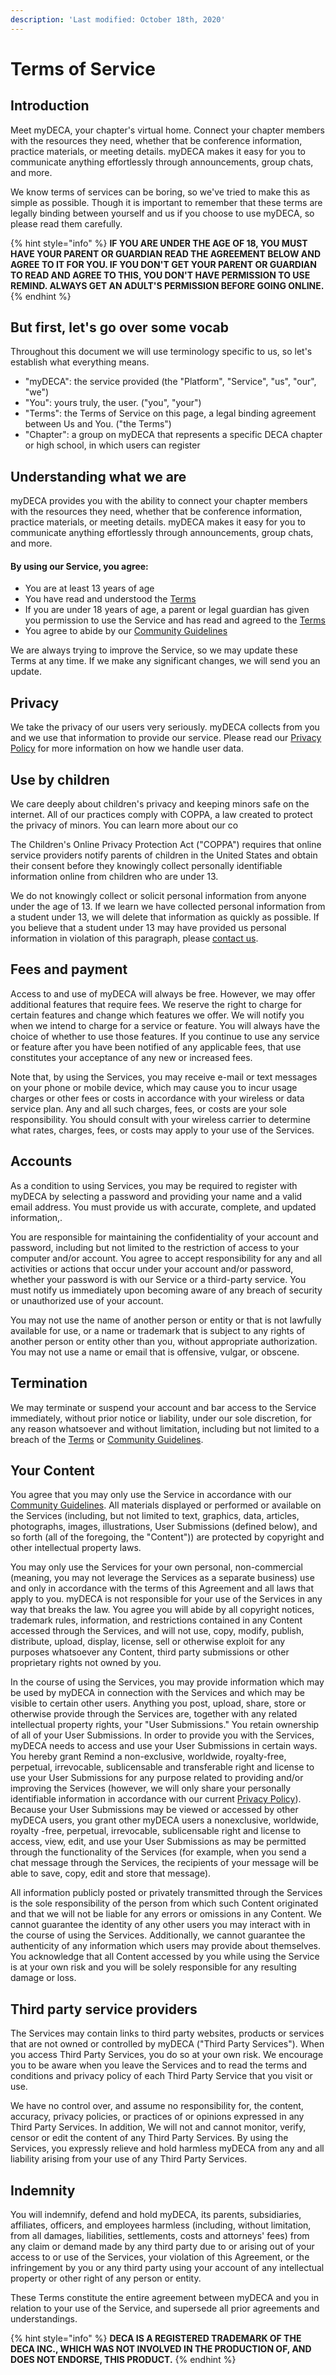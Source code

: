 ```yaml
---
description: 'Last modified: October 18th, 2020'
---
```


# Terms of Service

## Introduction

Meet myDECA, your chapter's virtual home. Connect your chapter members with the resources they need, whether that be conference information, practice materials, or meeting details. myDECA makes it easy for you to communicate anything effortlessly through announcements, group chats, and more.

We know terms of services can be boring, so we've tried to make this as simple as possible. Though it is important to remember that these terms are legally binding between yourself and us if you choose to use myDECA, so please read them carefully.

{% hint style="info" %}
**IF YOU ARE UNDER THE AGE OF 18, YOU MUST HAVE YOUR PARENT OR GUARDIAN READ THE AGREEMENT BELOW AND AGREE TO IT FOR YOU. IF YOU DON'T GET YOUR PARENT OR GUARDIAN TO READ AND AGREE TO THIS, YOU DON'T HAVE PERMISSION TO USE REMIND. ALWAYS GET AN ADULT'S PERMISSION BEFORE GOING ONLINE.**
{% endhint %}

## But first, let's go over some vocab

Throughout this document we will use terminology specific to us, so let's establish what everything means.

* "myDECA": the service provided \(the "Platform", "Service", "us", "our", "we"\)
* "You": yours truly, the user. \("you", "your"\) 
* "Terms": the Terms of Service on this page, a legal binding agreement between Us and You. \("the Terms"\)
* "Chapter": a group on myDECA that represents a specific DECA chapter or high school, in which users can register

## Understanding what we are

myDECA provides you with the ability to connect your chapter members with the resources they need, whether that be conference information, practice materials, or meeting details. myDECA makes it easy for you to communicate anything effortlessly through announcements, group chats, and more.

#### By using our Service, you agree:

* You are at least 13 years of age
* You have read and understood the [Terms](tos.md)
* If you are under 18 years of age, a parent or legal guardian has given you permission to use the Service and has read and agreed to the [Terms](tos.md)
* You agree to abide by our [Community Guidelines](community-guidelines.md)

We are always trying to improve the Service, so we may update these Terms at any time. If we make any significant changes, we will send you an update.   

## Privacy

We take the privacy of our users very seriously. myDECA collects from you and we use that information to provide our service. Please read our [Privacy Policy](privacy.md) for more information on how we handle user data.

## Use by children

We care deeply about children's privacy and keeping minors safe on the internet. All of our practices comply with COPPA, a law created to protect the privacy of minors. You can learn more about our co 

The Children's Online Privacy Protection Act \("COPPA"\) requires that online service providers notify parents of children in the United States and obtain their consent before they knowingly collect personally identifiable information online from children who are under 13.

We do not knowingly collect or solicit personal information from anyone under the age of 13. If we learn we have collected personal information from a student under 13, we will delete that information as quickly as possible. If you believe that a student under 13 may have provided us personal information in violation of this paragraph, please [contact us](mailto:mydeca.app@gmail.com).

## Fees and payment

Access to and use of myDECA will always be free. However, we may offer additional features that require fees. We reserve the right to charge for certain features and change which features we offer. We will notify you when we intend to charge for a service or feature. You will always have the choice of whether to use those features. If you continue to use any service or feature after you have been notified of any applicable fees, that use constitutes your acceptance of any new or increased fees.

Note that, by using the Services, you may receive e-mail or text messages on your phone or mobile device, which may cause you to incur usage charges or other fees or costs in accordance with your wireless or data service plan. Any and all such charges, fees, or costs are your sole responsibility. You should consult with your wireless carrier to determine what rates, charges, fees, or costs may apply to your use of the Services. 

## Accounts

As a condition to using Services, you may be required to register with myDECA by selecting a password and providing your name and a valid email address. You must provide us with accurate, complete, and updated information,.

You are responsible for maintaining the confidentiality of your account and password, including but not limited to the restriction of access to your computer and/or account. You agree to accept responsibility for any and all activities or actions that occur under your account and/or password, whether your password is with our Service or a third-party service. You must notify us immediately upon becoming aware of any breach of security or unauthorized use of your account.

You may not use the name of another person or entity or that is not lawfully available for use, or a name or trademark that is subject to any rights of another person or entity other than you, without appropriate authorization. You may not use a name or email that is offensive, vulgar, or obscene.

## Termination

We may terminate or suspend your account and bar access to the Service immediately, without prior notice or liability, under our sole discretion, for any reason whatsoever and without limitation, including but not limited to a breach of the [Terms](tos.md) or [Community Guidelines](community-guidelines.md).

## Your Content

You agree that you may only use the Service in accordance with our [Community Guidelines](community-guidelines.md). All materials displayed or performed or available on the Services \(including, but not limited to text, graphics, data, articles, photographs, images, illustrations, User Submissions \(defined below\), and so forth \(all of the foregoing, the "Content"\)\) are protected by copyright and other intellectual property laws.

You may only use the Services for your own personal, non-commercial \(meaning, you may not leverage the Services as a separate business\) use and only in accordance with the terms of this Agreement and all laws that apply to you. myDECA is not responsible for your use of the Services in any way that breaks the law. You agree you will abide by all copyright notices, trademark rules, information, and restrictions contained in any Content accessed through the Services, and will not use, copy, modify, publish, distribute, upload, display, license, sell or otherwise exploit for any purposes whatsoever any Content, third party submissions or other proprietary rights not owned by you.

In the course of using the Services, you may provide information which may be used by myDECA in connection with the Services and which may be visible to certain other users. Anything you post, upload, share, store or otherwise provide through the Services are, together with any related intellectual property rights, your "User Submissions." You retain ownership of all of your User Submissions. In order to provide you with the Services, myDECA needs to access and use your User Submissions in certain ways. You hereby grant Remind a non-exclusive, worldwide, royalty-free, perpetual, irrevocable, sublicensable and transferable right and license to use your User Submissions for any purpose related to providing and/or improving the Services \(however, we will only share your personally identifiable information in accordance with our current [Privacy Policy](privacy.md)\). Because your User Submissions may be viewed or accessed by other myDECA users, you grant other myDECA users a nonexclusive, worldwide, royalty -free, perpetual, irrevocable, sublicensable right and license to access, view, edit, and use your User Submissions as may be permitted through the functionality of the Services \(for example, when you send a chat message through the Services, the recipients of your message will be able to save, copy, edit and store that message\).

All information publicly posted or privately transmitted through the Services is the sole responsibility of the person from which such Content originated and that we will not be liable for any errors or omissions in any Content. We cannot guarantee the identity of any other users you may interact with in the course of using the Services. Additionally, we cannot guarantee the authenticity of any information which users may provide about themselves. You acknowledge that all Content accessed by you while using the Service is at your own risk and you will be solely responsible for any resulting damage or loss.

## Third party service providers

The Services may contain links to third party websites, products or services that are not owned or controlled by myDECA \("Third Party Services"\). When you access Third Party Services, you do so at your own risk. We encourage you to be aware when you leave the Services and to read the terms and conditions and privacy policy of each Third Party Service that you visit or use.

We have no control over, and assume no responsibility for, the content, accuracy, privacy policies, or practices of or opinions expressed in any Third Party Services. In addition, We will not and cannot monitor, verify, censor or edit the content of any Third Party Services. By using the Services, you expressly relieve and hold harmless myDECA from any and all liability arising from your use of any Third Party Services. 

## Indemnity

You will indemnify, defend and hold myDECA, its parents, subsidiaries, affiliates, officers, and employees harmless \(including, without limitation, from all damages, liabilities, settlements, costs and attorneys' fees\) from any claim or demand made by any third party due to or arising out of your access to or use of the Services, your violation of this Agreement, or the infringement by you or any third party using your account of any intellectual property or other right of any person or entity.

These Terms constitute the entire agreement between myDECA and you in relation to your use of the Service, and supersede all prior agreements and understandings.

{% hint style="info" %}
**DECA IS A REGISTERED TRADEMARK OF THE DECA INC., WHICH WAS NOT INVOLVED IN THE PRODUCTION OF, AND DOES NOT ENDORSE, THIS PRODUCT.**
{% endhint %}

